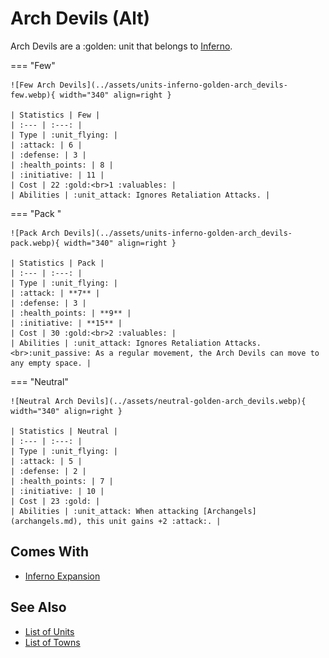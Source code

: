 # Arch Devils (Alt)

Arch Devils are a :golden: unit that belongs to [Inferno](../towns/inferno.md).

=== "Few"

	![Few Arch Devils](../assets/units-inferno-golden-arch_devils-few.webp){ width="340" align=right }

	| Statistics | Few |
	| :--- | :---: |
	| Type | :unit_flying: |
	| :attack: | 6 |
	| :defense: | 3 |
	| :health_points: | 8 |
	| :initiative: | 11 |
	| Cost | 22 :gold:<br>1 :valuables: |
	| Abilities | :unit_attack: Ignores Retaliation Attacks. |

=== "Pack "

	![Pack Arch Devils](../assets/units-inferno-golden-arch_devils-pack.webp){ width="340" align=right }

	| Statistics | Pack |
	| :--- | :---: |
	| Type | :unit_flying: |
	| :attack: | **7** |
	| :defense: | 3 |
	| :health_points: | **9** |
	| :initiative: | **15** |
	| Cost | 30 :gold:<br>2 :valuables: |
	| Abilities | :unit_attack: Ignores Retaliation Attacks.<br>:unit_passive: As a regular movement, the Arch Devils can move to any empty space. |

=== "Neutral"

	![Neutral Arch Devils](../assets/neutral-golden-arch_devils.webp){ width="340" align=right }

	| Statistics | Neutral |
	| :--- | :---: |
	| Type | :unit_flying: |
	| :attack: | 5 |
	| :defense: | 2 |
	| :health_points: | 7 |
	| :initiative: | 10 |
	| Cost | 23 :gold: |
	| Abilities | :unit_attack: When attacking [Archangels](archangels.md), this unit gains +2 :attack:. |


## Comes With

- [Inferno Expansion](../content.md)


## See Also

- [List of Units](index.md)
- [List of Towns](../towns/index.md)
